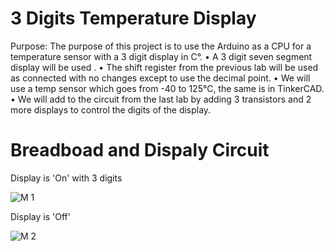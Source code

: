 # 3 Digits Temperature Display
Purpose:  The purpose of this project is to use the Arduino as a CPU for a temperature sensor with a 3 digit display in C°.
•	A 3 digit seven segment display will be used .
•	The shift register from the previous lab will be used as connected with no changes except to use the decimal point.
•	We will use a temp sensor which goes from -40 to 125°C, the same is in TinkerCAD.
•	We will add to the circuit from the last lab by adding 3 transistors and 2 more displays to control the digits of the display.

# Breadboad and Dispaly Circuit

Display is 'On' with 3 digits

![M 1](https://user-images.githubusercontent.com/102126445/162612708-85bd3461-f2f5-48e9-885d-58e562ad2547.jpg)

Display is 'Off'

![M 2](https://user-images.githubusercontent.com/102126445/162612710-f25053f4-9967-40ce-b285-a6b36adc2ebe.jpg)
